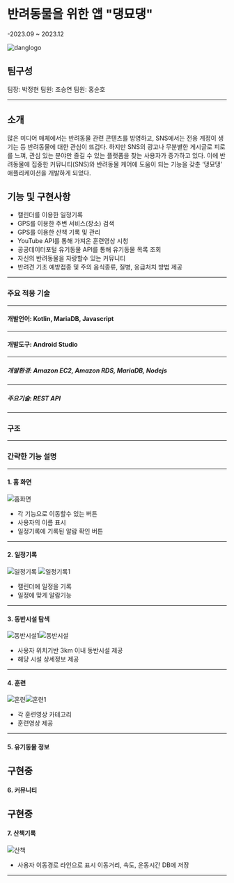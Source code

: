 # 반려동물을 위한 앱 "댕묘댕"
-2023.09 ~ 2023.12

![danglogo](https://github.com/1924023/parkjeonghyun/assets/143380674/55836122-52db-4050-8de5-36ad02a8a909)

## 팀구성
팀장: 박정현
팀원: 조승연
팀원: 홍순호


---

## 소개

많은 미디어 매체에서는 반려동물 관련 콘텐츠를 방영하고, SNS에서는 전용 계정이 생기는 등 반려동물에 대한 관심이 뜨겁다. 하지만 SNS의 광고나 무분별한 게시글로 피로를 느껴, 관심 있는 분야만 즐길 수 있는 플랫폼을 찾는 사용자가 증가하고 있다. 이에 반려동물에 집중한 커뮤니티(SNS)와 반려동물 케어에 도움이 되는 기능을 갖춘 ‘댕묘댕’ 애플리케이션을 개발하게 되었다.

## 기능 및 구현사항

* 캘린더를 이용한 일정기록
* GPS를 이용한 주변 서비스(장소) 검색
* GPS를 이용한 산책 기록 및 관리
* YouTube API를 통해 가져온 훈련영상 시청
* 공공데이터포털 유기동물 API를 통해 유기동물 목록 조회
* 자신의 반려동물을 자랑할수 있는 커뮤니티
* 반려견 기초 예방접종 및 주의 음식종류, 질병, 응급처치 방법 제공

---

### 주요 적용 기술
---

#### 개발언어: Kotlin, MariaDB, Javascript
---

#### 개발도구:  Android Studio
---

##### 개발환경: Amazon EC2, Amazon RDS, MariaDB, Nodejs
---

##### 주요기술: REST API
---

### 구조

---
### 간략한 기능 설명
---
#### 1. 홈 화면
![홈화면](https://github.com/1924023/parkjeonghyun/assets/143380674/581f0c20-966d-4156-8c15-f910fb518635)
* 각 기능으로 이동할수 있는 버튼
* 사용자의 이름 표시
* 일정기록에 기록된 알람 확인 버튼
---
#### 2. 일정기록
![일정기록](https://github.com/1924023/parkjeonghyun/assets/143380674/f02db5c9-731f-4d81-a12c-a2beb0829002) ![일정기록1](https://github.com/1924023/parkjeonghyun/assets/143380674/37013697-c590-4487-bc35-e3526c9d6335)
* 캘린더에 일정을 기록
* 일정에 맞게 알람기능

---
#### 3. 동반시설 탐색
![동반시설1](https://github.com/1924023/parkjeonghyun/assets/143380674/caf17018-0b17-4550-ad2d-809e7a1099e6)![동반시설](https://github.com/1924023/parkjeonghyun/assets/143380674/b7cfbf01-abd0-48dd-aa5f-b98b23996017)
* 사용자 위치기반 3km 이내 동반시설 제공
* 해당 시설 상세정보 제공
---
#### 4. 훈련
![훈련](https://github.com/1924023/parkjeonghyun/assets/143380674/6c65bc09-6352-4ba5-92e6-461da2323597)![훈련1](https://github.com/1924023/parkjeonghyun/assets/143380674/bd8d3f48-9396-4248-9899-4fbb5a1fa834)
* 각 훈련영상 카테고리
* 훈련영상 제공
---
#### 5. 유기동물 정보
구현중
---
#### 6. 커뮤니티
구현중
---
#### 7. 산책기록
![산책](https://github.com/1924023/parkjeonghyun/assets/143380674/509ba697-4134-415b-a4ff-2330e6611255)
* 사용자 이동경로 라인으로 표시 이동거리, 속도, 운동시간 DB에 저장
---


